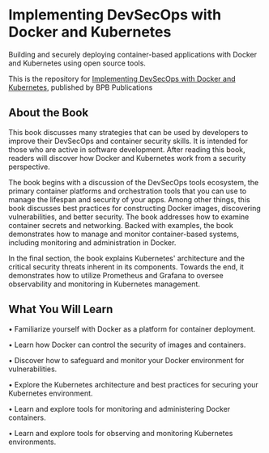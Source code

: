 # Implementing DevSecOps with Docker and Kubernetes

Building and securely deploying container-based applications with Docker and Kubernetes using open source tools.

This is the repository for [Implementing DevSecOps with Docker and Kubernetes](https://bpbonline.com/products/implementing-devsecops-with-docker-and-kubernetes?_pos=1&_sid=05c8163f8&_ss=r), published by BPB Publications
## About the Book
This book discusses many strategies that can be used by developers to improve their DevSecOps and container security skills. It is intended for those who are active in software development. After reading this book, readers will discover how Docker and Kubernetes work from a security perspective.
 
The book begins with a discussion of the DevSecOps tools ecosystem, the primary container platforms and orchestration tools that you can use to manage the lifespan and security of your apps. Among other things, this book discusses best practices for constructing Docker images, discovering vulnerabilities, and better security. The book addresses how to examine container secrets and networking. Backed with examples, the book demonstrates how to manage and monitor container-based systems, including monitoring and administration in Docker.

In the final section, the book explains Kubernetes' architecture and the critical security threats inherent in its components. Towards the end, it demonstrates how to utilize Prometheus and Grafana to oversee observability and monitoring in Kubernetes management.

## What You Will Learn
•	 Familiarize yourself with Docker as a platform for container deployment.

•	 Learn how Docker can control the security of images and containers.

•	Discover how to safeguard and monitor your Docker environment for vulnerabilities.

•	 Explore the Kubernetes architecture and best practices for securing your Kubernetes environment.

•	 Learn and explore tools for monitoring and administering Docker containers.

•	 Learn and explore tools for observing and monitoring Kubernetes environments.
